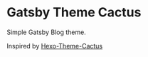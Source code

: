 # Gatsby Theme Cactus

Simple Gatsby Blog theme.

Inspired by [Hexo-Theme-Cactus](https://github.com/probberechts/hexo-theme-cactus)
